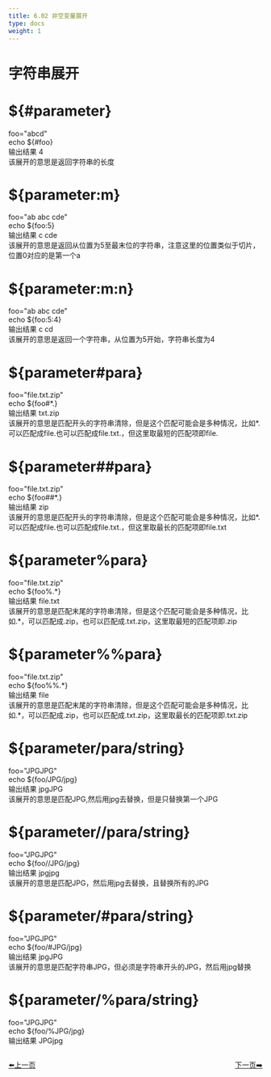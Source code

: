 ```yaml
---
title: 6.02 非空变量展开       
type: docs
weight: 1
---    
```


# 字符串展开   

# **${#parameter}**   
foo="abcd"   
echo ${#foo}   
输出结果 4   
该展开的意思是返回字符串的长度   

# **${parameter:m}**    
foo="ab abc cde"   
echo ${foo:5}    
输出结果 c cde    
该展开的意思是返回从位置为5至最末位的字符串，注意这里的位置类似于切片，位置0对应的是第一个a   

# **${parameter\:m\:n}**    
foo="ab abc cde"   
echo ${foo:5:4}   
输出结果  c cd  
该展开的意思是返回一个字符串，从位置为5开始，字符串长度为4   

# **${parameter#para}**   
foo="file.txt.zip"      
echo ${foo#\*.}   
输出结果 txt.zip    
该展开的意思是匹配开头的字符串清除，但是这个匹配可能会是多种情况，比如*.可以匹配成file.也可以匹配成file.txt.，但这里取最短的匹配项即file.   

# **${parameter##para}**   
foo="file.txt.zip"   
echo ${foo##\*.}   
输出结果 zip   
该展开的意思是匹配开头的字符串清除，但是这个匹配可能会是多种情况，比如*.可以匹配成file.也可以匹配成file.txt.，但这里取最长的匹配项即file.txt   

# **${parameter%para}**   
foo="file.txt.zip"   
echo ${foo%.\*}   
输出结果 file.txt   
该展开的意思是匹配末尾的字符串清除，但是这个匹配可能会是多种情况，比如.*，可以匹配成.zip，也可以匹配成.txt.zip，这里取最短的匹配项即.zip      

# **${parameter%%para}**   
foo="file.txt.zip"   
echo ${foo%%.\*}   
输出结果 file   
该展开的意思是匹配末尾的字符串清除，但是这个匹配可能会是多种情况，比如.*，可以匹配成.zip，也可以匹配成.txt.zip，这里取最长的匹配项即.txt.zip         

# **${parameter/para/string}**   
foo="JPGJPG"   
echo ${foo/JPG/jpg}   
输出结果 jpgJPG    
该展开的意思是匹配JPG,然后用jpg去替换，但是只替换第一个JPG    

# **${parameter//para/string}**   
foo="JPGJPG"   
echo ${foo//JPG/jpg}   
输出结果 jpgjpg   
该展开的意思是匹配JPG，然后用jpg去替换，且替换所有的JPG   

# **${parameter/#para/string}**   
foo="JPGJPG"   
echo ${foo/#JPG/jpg}   
输出结果 jpgJPG   
该展开的意思是匹配字符串JPG，但必须是字符串开头的JPG，然后用jpg替换    

# **${parameter/%para/string}**   
foo="JPGJPG"  
echo ${foo/%JPG/jpg}    
输出结果  JPGjpg   


<div style="display: flex;justify-content: space-between;align-items: center;">
<p><a href="https://books.linuxwt.com/linuxwtbash/ChapterSix/Nullargs/">⬅️上一页</a></p>
<p><a href="https://books.linuxwt.com/linuxwtbash/NotNullargs/Jisuan">下一页➡️</a></p>
</div>
